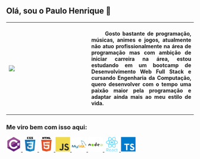 <table>
    <tr>
        <h2>Olá, sou o Paulo Henrique 👋</h2>
    </tr>
    <tr>
        <td>
            <img align="center"
                src="https://user-images.githubusercontent.com/104540624/186406567-31e971b4-9c79-461a-be7c-d2a76fce485c.gif" />
        </td>
        <td width="56% align=" justify">
            <h4 align="justify">
                &nbsp;&nbsp;&nbsp;&nbsp;&nbsp;&nbsp;Gosto bastante de programação, músicas,
                animes e jogos, atualmente não atuo profissionalmente na área de programação mas com ambição de iniciar
                carreira na área, estou estudando em um bootcamp de Desenvolvimento Web Full Stack e cursando Engenharia
                da Computação, quero desenvolver com o tempo uma paixão maior pela programação e adaptar ainda mais ao
                meu estilo de vida.
            </h4>
        </td>
    </tr>
</table>

<h3 align="left">Me viro bem com isso aqui:</h3>
<p align="left">
    <a href="https://www.w3schools.com/cs/" target="_blank" rel="noreferrer">
        <img src="https://raw.githubusercontent.com/devicons/devicon/master/icons/csharp/csharp-original.svg"
            alt="csharp" width="40" height="40" />
    </a>
    <a href="https://www.w3schools.com/css/" target="_blank" rel="noreferrer">
        <img src="https://raw.githubusercontent.com/devicons/devicon/master/icons/css3/css3-original-wordmark.svg"
            alt="css3" width="40" height="40" />
    </a>
    <a href="https://www.w3.org/html/" target="_blank" rel="noreferrer">
        <img src="https://raw.githubusercontent.com/devicons/devicon/master/icons/html5/html5-original-wordmark.svg"
            alt="html5" width="40" height="40" />
    </a>
    <a href="https://developer.mozilla.org/en-US/docs/Web/JavaScript" target="_blank" rel="noreferrer">
        <img src="https://raw.githubusercontent.com/devicons/devicon/master/icons/javascript/javascript-original.svg"
            alt="javascript" width="40" height="40" />
    </a> <a href="https://www.mysql.com/" target="_blank" rel="noreferrer">
        <img src="https://raw.githubusercontent.com/devicons/devicon/master/icons/mysql/mysql-original-wordmark.svg"
            alt="mysql" width="40" height="40" />
    </a>
    <a href="https://nodejs.org" target="_blank" rel="noreferrer">
        <img src="https://raw.githubusercontent.com/devicons/devicon/master/icons/nodejs/nodejs-original-wordmark.svg"
            alt="nodejs" width="40" height="40" />
    </a>
    <a href="https://reactjs.org/" target="_blank" rel="noreferrer">
        <img src="https://raw.githubusercontent.com/devicons/devicon/master/icons/react/react-original-wordmark.svg"
            alt="react" width="40" height="40" />
    </a>
    <a href="https://www.typescriptlang.org/" target="_blank" rel="noreferrer">
        <img src="https://raw.githubusercontent.com/devicons/devicon/master/icons/typescript/typescript-original.svg"
            alt="typescript" width="40" height="40" />
    </a>
</p>
